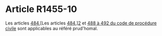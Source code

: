 # Article R1455-10

Les articles [484][1],[Les articles [484][1],][2] et [488 à 492 du code de procédure civile][3] sont applicables au référé prud'homal.

 [1]: /affichCodeArticle.do?cidTexte=LEGITEXT000006070716&idArticle=LEGIARTI000006410748&dateTexte=&categorieLien=cid
 [2]: /affichCodeArticle.do?cidTexte=LEGITEXT000006070716&idArticle=LEGIARTI000006410756&dateTexte=&categorieLien=cid
 [3]: /affichCodeArticle.do?cidTexte=LEGITEXT000006070716&idArticle=LEGIARTI000006410758&dateTexte=&categorieLien=cid